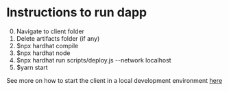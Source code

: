# Instructions to run dapp

0. Navigate to client folder
1. Delete artifacts folder (if any)
2. $npx hardhat compile
3. $npx hardhat node
4. $npx hardhat run scripts/deploy.js --network localhost
5. $yarn start

See more on how to start the client in a local development environment [here](./client/README.md)
